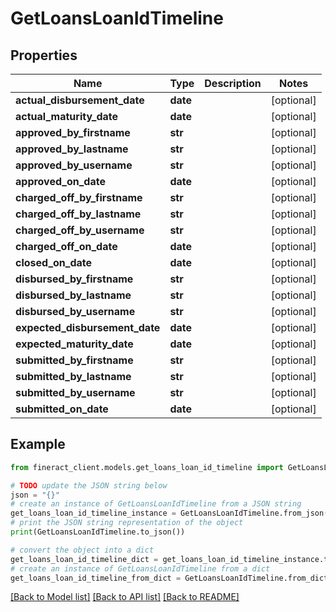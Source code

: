 # GetLoansLoanIdTimeline


## Properties

Name | Type | Description | Notes
------------ | ------------- | ------------- | -------------
**actual_disbursement_date** | **date** |  | [optional] 
**actual_maturity_date** | **date** |  | [optional] 
**approved_by_firstname** | **str** |  | [optional] 
**approved_by_lastname** | **str** |  | [optional] 
**approved_by_username** | **str** |  | [optional] 
**approved_on_date** | **date** |  | [optional] 
**charged_off_by_firstname** | **str** |  | [optional] 
**charged_off_by_lastname** | **str** |  | [optional] 
**charged_off_by_username** | **str** |  | [optional] 
**charged_off_on_date** | **date** |  | [optional] 
**closed_on_date** | **date** |  | [optional] 
**disbursed_by_firstname** | **str** |  | [optional] 
**disbursed_by_lastname** | **str** |  | [optional] 
**disbursed_by_username** | **str** |  | [optional] 
**expected_disbursement_date** | **date** |  | [optional] 
**expected_maturity_date** | **date** |  | [optional] 
**submitted_by_firstname** | **str** |  | [optional] 
**submitted_by_lastname** | **str** |  | [optional] 
**submitted_by_username** | **str** |  | [optional] 
**submitted_on_date** | **date** |  | [optional] 

## Example

```python
from fineract_client.models.get_loans_loan_id_timeline import GetLoansLoanIdTimeline

# TODO update the JSON string below
json = "{}"
# create an instance of GetLoansLoanIdTimeline from a JSON string
get_loans_loan_id_timeline_instance = GetLoansLoanIdTimeline.from_json(json)
# print the JSON string representation of the object
print(GetLoansLoanIdTimeline.to_json())

# convert the object into a dict
get_loans_loan_id_timeline_dict = get_loans_loan_id_timeline_instance.to_dict()
# create an instance of GetLoansLoanIdTimeline from a dict
get_loans_loan_id_timeline_from_dict = GetLoansLoanIdTimeline.from_dict(get_loans_loan_id_timeline_dict)
```
[[Back to Model list]](../README.md#documentation-for-models) [[Back to API list]](../README.md#documentation-for-api-endpoints) [[Back to README]](../README.md)


